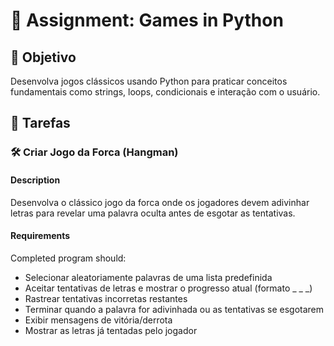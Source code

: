 

# 📘 Assignment: Games in Python

## 🎯 Objetivo

Desenvolva jogos clássicos usando Python para praticar conceitos fundamentais como strings, loops, condicionais e interação com o usuário.

## 📝 Tarefas

### 🛠️ Criar Jogo da Forca (Hangman)

#### Description
Desenvolva o clássico jogo da forca onde os jogadores devem adivinhar letras para revelar uma palavra oculta antes de esgotar as tentativas.

#### Requirements
Completed program should:

- Selecionar aleatoriamente palavras de uma lista predefinida
- Aceitar tentativas de letras e mostrar o progresso atual (formato _ _ _)
- Rastrear tentativas incorretas restantes
- Terminar quando a palavra for adivinhada ou as tentativas se esgotarem
- Exibir mensagens de vitória/derrota
- Mostrar as letras já tentadas pelo jogador
